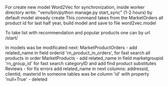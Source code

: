 For create new model Word2Vec for synchronization, inside worker directory write:
"venv/bin/python manage.py start_sync" (1-2 hours) by default model already create
This command takes from the MarketOrders all product id for last half year, build model and save to file word2vec.model


To take list with recommendation and popular products one can by url /start/<productid>

In models was be modificated next:
MarketProductOrders - add related_name in field orderid 'rn_product_in_orders', for fast search all products in order
MarketProducts - add related_name in field marketgroupid 'rn_group_id' for fast search categoryID and add find product substitutes
Reviews - for fix errors add related_name in next columns: addressid, clientid, masterid
In someone tables was be column 'id' with property 'null=True' - deleted

